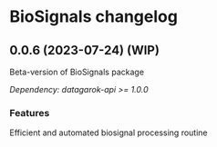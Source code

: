 # BioSignals changelog

## 0.0.6 (2023-07-24) (WIP)

Beta-version of BioSignals package

*Dependency: datagarok-api >= 1.0.0*

### Features

Efficient and automated biosignal processing routine
